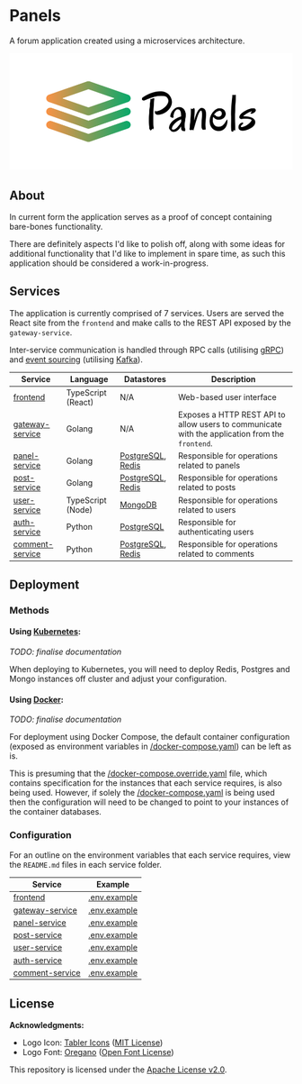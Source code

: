 # Panels

A forum application created using a microservices architecture.

![Panels Banner](/docs/img-1.png)

## About

In current form the application serves as a proof of concept containing bare-bones functionality.

There are definitely aspects I'd like to polish off, along with some ideas for additional functionality that I'd like to implement in spare time, as such this application should be considered a work-in-progress.

## Services

The application is currently comprised of 7 services. Users are served the React site from the ``frontend`` and make calls to the REST API exposed by the ``gateway-service``. 

Inter-service communication is handled through RPC calls (utilising [gRPC](https://grpc.io/)) and [event sourcing](https://microservices.io/patterns/data/event-sourcing.html) (utilising [Kafka](https://kafka.apache.org/)). 

| Service | Language | Datastores | Description |
| --- | --- | --- | --- |
| [frontend](/services/frontend) | TypeScript (React) | N/A | Web-based user interface |
| [gateway-service](/services/gateway-service) | Golang | N/A | Exposes a HTTP REST API to allow users to communicate with the application from the ``frontend``. |
| [panel-service](/services/panel-service) | Golang | [PostgreSQL](https://www.postgresql.org/), [Redis](https://redis.io/) | Responsible for operations related to panels |
| [post-service](/services/post-service) | Golang | [PostgreSQL](https://www.postgresql.org/), [Redis](https://redis.io/) | Responsible for operations related to posts |
| [user-service](/services/user-service) | TypeScript (Node) | [MongoDB](https://www.mongodb.com/) | Responsible for operations related to users |
| [auth-service](/services/auth-service) | Python | [PostgreSQL](https://www.postgresql.org/) | Responsible for authenticating users |
| [comment-service](/services/comment-service) | Python | [PostgreSQL](https://www.postgresql.org/), [Redis](https://redis.io/) | Responsible for operations related to comments |

## Deployment

### Methods

#### **Using [Kubernetes](https://kubernetes.io/):**

*TODO: finalise documentation*

When deploying to Kubernetes, you will need to deploy Redis, Postgres and Mongo instances off cluster and adjust your configuration.

#### **Using [Docker](https://www.docker.com/):**

*TODO: finalise documentation*

For deployment using Docker Compose, the default container configuration (exposed as environment variables in [/docker-compose.yaml](/docker-compose.yaml)) can be left as is.

This is presuming that the [/docker-compose.override.yaml](/docker-compose.override.yaml) file, which contains specification for the instances that each service requires, is also being used. However, if solely the [/docker-compose.yaml](/docker-compose.yaml) is being used then the configuration will need to be changed to point to your instances of the container databases.

### Configuration

For an outline on the environment variables that each service requires, view the ``README.md`` files in each service folder. 

| Service | Example |
| --- | --- |
| [frontend](/services/frontend) | [.env.example](/services/frontend/.env.example) |
| [gateway-service](/services/gateway-service) | [.env.example](/services/gateway-service/.env.example) |
| [panel-service](/services/panel-service) | [.env.example](/services/panel-service/.env.example) |
| [post-service](/services/post-service) | [.env.example](/services/post-service/.env.example) |
| [user-service](/services/user-service) | [.env.example](/services/user-service/.env.example) |
| [auth-service](/services/auth-service) | [.env.example](/services/auth-service/.env.example) |
| [comment-service](/services/comment-service) | [.env.example](/services/comment-service/.env.example) |

## License

**Acknowledgments:**

* Logo Icon: [Tabler Icons](https://github.com/tabler/tabler-icons) ([MIT License](https://github.com/tabler/tabler-icons/blob/master/LICENSE)) 
* Logo Font: [Oregano](https://fonts.google.com/specimen/Oregano) ([Open Font License](https://scripts.sil.org/cms/scripts/page.php?site_id=nrsi&id=OFL))

This repository is licensed under the [Apache License v2.0](/LICENSE).